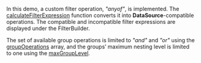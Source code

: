 In&nbsp;this demo, a&nbsp;custom filter operation, *"anyof"*, is&nbsp;implemented. The [calculateFilterExpression](/Documentation/ApiReference/UI_Widgets/dxFilterBuilder/Configuration/customOperations/#calculateFilterExpression) function converts it&nbsp;into **DataSource**-compatible operations. The compatible and incompatible filter expressions are displayed under the FilterBuilder.

The set of&nbsp;available group operations is&nbsp;limited to&nbsp;*"and"* and *"or"* using the [groupOperations](/Documentation/ApiReference/UI_Widgets/dxFilterBuilder/Configuration/#groupOperations) array, and the groups&rsquo; maximum nesting level is&nbsp;limited to&nbsp;one using the
[maxGroupLevel](/Documentation/ApiReference/UI_Widgets/dxFilterBuilder/Configuration/#maxGroupLevel).